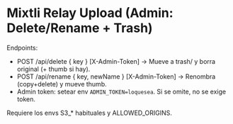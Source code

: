 
# Mixtli Relay Upload (Admin: Delete/Rename + Trash)
Endpoints:
- POST /api/delete { key } [X-Admin-Token] → Mueve a trash/ y borra original (+ thumb si hay).
- POST /api/rename { key, newName } [X-Admin-Token] → Renombra (copy+delete) y mueve thumb.
- Admin token: setear env `ADMIN_TOKEN=loquesea`. Si se omite, no se exige token.

Requiere los envs S3_* habituales y ALLOWED_ORIGINS.
